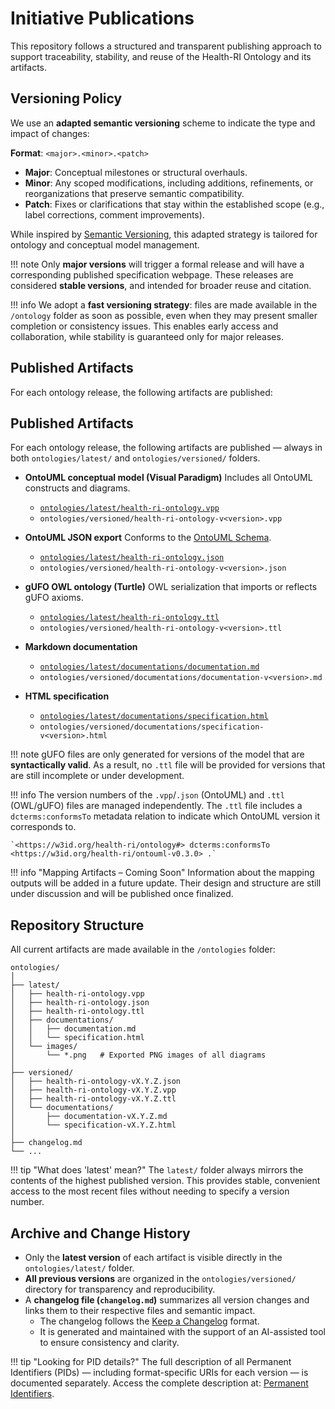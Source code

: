 # Initiative Publications

This repository follows a structured and transparent publishing approach to support traceability, stability, and reuse of the Health-RI Ontology and its artifacts.

## Versioning Policy

We use an **adapted semantic versioning** scheme to indicate the type and impact of changes:

**Format**: `<major>.<minor>.<patch>`

- **Major**: Conceptual milestones or structural overhauls.
- **Minor**: Any scoped modifications, including additions, refinements, or reorganizations that preserve semantic compatibility.
- **Patch**: Fixes or clarifications that stay within the established scope (e.g., label corrections, comment improvements).

While inspired by [Semantic Versioning](https://semver.org/), this adapted strategy is tailored for ontology and conceptual model management.

!!! note
    Only **major versions** will trigger a formal release and will have a corresponding published specification webpage. These releases are considered **stable versions**, and intended for broader reuse and citation.

!!! info
    We adopt a **fast versioning strategy**: files are made available in the `/ontology` folder as soon as possible, even when they may present smaller completion or consistency issues. This enables early access and collaboration, while stability is guaranteed only for major releases.

## Published Artifacts

For each ontology release, the following artifacts are published:

## Published Artifacts

For each ontology release, the following artifacts are published — always in both `ontologies/latest/` and `ontologies/versioned/` folders.

- **OntoUML conceptual model (Visual Paradigm)**
  Includes all OntoUML constructs and diagrams.
  - [`ontologies/latest/health-ri-ontology.vpp`](https://w3id.org/health-ri/ontology/vpp)
  - `ontologies/versioned/health-ri-ontology-v<version>.vpp`

- **OntoUML JSON export**
  Conforms to the [OntoUML Schema](https://w3id.org/ontouml/schema).
  - [`ontologies/latest/health-ri-ontology.json`](https://w3id.org/health-ri/ontology/json)
  - `ontologies/versioned/health-ri-ontology-v<version>.json`

- **gUFO OWL ontology (Turtle)**
  OWL serialization that imports or reflects gUFO axioms.
  - [`ontologies/latest/health-ri-ontology.ttl`](https://w3id.org/health-ri/ontology/ttl)
  - `ontologies/versioned/health-ri-ontology-v<version>.ttl`

- **Markdown documentation**
  - [`ontologies/latest/documentations/documentation.md`](https://w3id.org/health-ri/ontology/documentation)
  - `ontologies/versioned/documentations/documentation-v<version>.md`

- **HTML specification**
  - [`ontologies/latest/documentations/specification.html`](https://w3id.org/health-ri/ontology/specification)
  - `ontologies/versioned/documentations/specification-v<version>.html`

!!! note
    gUFO files are only generated for versions of the model that are **syntactically valid**.
    As a result, no `.ttl` file will be provided for versions that are still incomplete or under development.

!!! info
    The version numbers of the `.vpp`/`.json` (OntoUML) and `.ttl` (OWL/gUFO) files are managed independently. The `.ttl` file includes a `dcterms:conformsTo` metadata relation to indicate which OntoUML version it corresponds to.

    `<https://w3id.org/health-ri/ontology#> dcterms:conformsTo <https://w3id.org/health-ri/ontouml-v0.3.0> .`
!!! info "Mapping Artifacts – Coming Soon"
    Information about the mapping outputs will be added in a future update. Their design and structure are still under discussion and will be published once finalized.

## Repository Structure

All current artifacts are made available in the `/ontologies` folder:

```
ontologies/
│
├── latest/
│   ├── health-ri-ontology.vpp
│   ├── health-ri-ontology.json
│   ├── health-ri-ontology.ttl
│   ├── documentations/
│   │   ├── documentation.md
│   │   └── specification.html
│   └── images/
│       └── *.png   # Exported PNG images of all diagrams
│
├── versioned/
│   ├── health-ri-ontology-vX.Y.Z.json
│   ├── health-ri-ontology-vX.Y.Z.vpp
│   ├── health-ri-ontology-vX.Y.Z.ttl
│   └── documentations/
│       ├── documentation-vX.Y.Z.md
│       └── specification-vX.Y.Z.html
│
├── changelog.md
└── ...
```

!!! tip "What does 'latest' mean?"
    The `latest/` folder always mirrors the contents of the highest published version. This provides stable, convenient access to the most recent files without needing to specify a version number.

## Archive and Change History

- Only the **latest version** of each artifact is visible directly in the `ontologies/latest/` folder.
- **All previous versions** are organized in the `ontologies/versioned/` directory for transparency and reproducibility.
- A **changelog file (`changelog.md`)** summarizes all version changes and links them to their respective files and semantic impact.
  - The changelog follows the [Keep a Changelog](https://keepachangelog.com/) format.
  - It is generated and maintained with the support of an AI-assisted tool to ensure consistency and clarity.

!!! tip "Looking for PID details?"
    The full description of all Permanent Identifiers (PIDs) — including format-specific URIs for each version — is documented separately. Access the complete description at: [Permanent Identifiers](permanent-ids.md).
